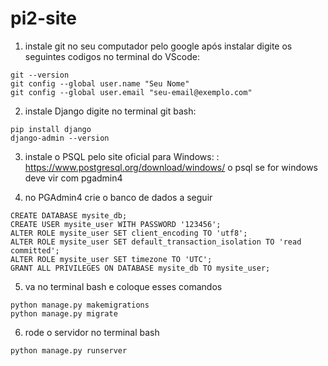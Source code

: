 # pi2-site

1. instale git no seu computador pelo google
após instalar digite os seguintes codigos no terminal do VScode:
```
git --version
git config --global user.name "Seu Nome"
git config --global user.email "seu-email@exemplo.com"
```

2. instale Django
digite no terminal git bash:
```
pip install django
django-admin --version
```

3. instale o PSQL pelo site oficial para Windows: : https://www.postgresql.org/download/windows/
o psql se for windows deve vir com pgadmin4


4. no PGAdmin4 crie o banco de dados a seguir
```
CREATE DATABASE mysite_db;
CREATE USER mysite_user WITH PASSWORD '123456';
ALTER ROLE mysite_user SET client_encoding TO 'utf8';
ALTER ROLE mysite_user SET default_transaction_isolation TO 'read committed';
ALTER ROLE mysite_user SET timezone TO 'UTC';
GRANT ALL PRIVILEGES ON DATABASE mysite_db TO mysite_user;
```

5. va no terminal bash e coloque esses comandos
```
python manage.py makemigrations
python manage.py migrate
```

6. rode o servidor no terminal bash
```
python manage.py runserver
```
